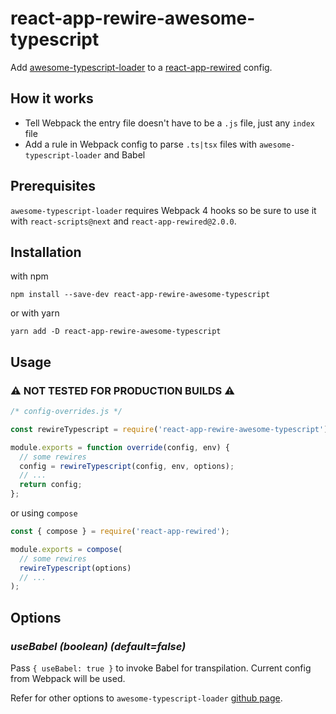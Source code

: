 # react-app-rewire-awesome-typescript

Add [awesome-typescript-loader](https://github.com/s-panferov/awesome-typescript-loader) to a [react-app-rewired](https://github.com/timarney/react-app-rewired) config.

## How it works

- Tell Webpack the entry file doesn't have to be a `.js` file, just any `index` file
- Add a rule in Webpack config to parse `.ts|tsx` files with `awesome-typescript-loader` and Babel

## Prerequisites

`awesome-typescript-loader` requires Webpack 4 hooks so be sure to use it with `react-scripts@next` and `react-app-rewired@2.0.0`.

## Installation

with npm

```
npm install --save-dev react-app-rewire-awesome-typescript
```

or with yarn

```
yarn add -D react-app-rewire-awesome-typescript
```

## Usage

### ⚠️ NOT TESTED FOR PRODUCTION BUILDS ⚠️

```js
/* config-overrides.js */

const rewireTypescript = require('react-app-rewire-awesome-typescript');

module.exports = function override(config, env) {
  // some rewires
  config = rewireTypescript(config, env, options);
  // ...
  return config;
};
```

or using `compose`

```js
const { compose } = require('react-app-rewired');

module.exports = compose(
  // some rewires
  rewireTypescript(options)
  // ...
);
```

## Options

### _useBabel (boolean) (default=false)_

Pass `{ useBabel: true }` to invoke Babel for transpilation. Current config from Webpack will be used.

Refer for other options to `awesome-typescript-loader` [github page](https://github.com/s-panferov/awesome-typescript-loader#loader-options).
